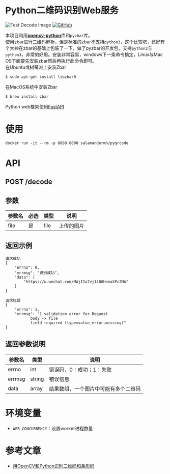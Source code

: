 # Python二维码识别Web服务
![Test Decode Image](https://github.com/salamander-mh/PyQrCode/workflows/Test%20Decode%20Image/badge.svg?event=push)
[![GitHub](https://img.shields.io/github/license/salamander-mh/calculator)](LICENSE) 


本项目利用[**opencv-python**](https://pypi.org/project/opencv-python/)库和`pyzbar`库。  
使用zbar进行二维码解析，但是标准的zbar不支持`python3`，这个比较坑，还好有个大神在zbar的基础上包装了一下，做了pyzbar的开发包，支持`python2`与`python3`，非常的好用。安装非常容易，windows下一条命令搞定，Linux与Mac OS下面要先安装zbar然后再执行此命令即可。  
在Ubuntu或树莓派上安装Zbar
```shell script
$ sudo apt-get install libzbar0
```
在MacOS系统中安装Zbar
```shell script
$ brew install zbar
```
Python web框架使用[FastAPI](https://fastapi.tiangolo.com/)


# 使用
```
docker run -it --rm -p 8888:8000 salamandermh/pyqrcode
```

# API

## POST /decode
## 参数
|参数名|必选|类型|说明|
|--- |--- |--- |--- |
|file|是|file|上传的图片|

## 返回示例
```
请求成功
{
    "errno": 0,
    "errmsg": "识别成功",
    "data": [
        "https://u.wechat.com/MAjIIa7vj14B0HonaXPcZMA"
    ]
}

请求错误
{
    "errno": 1,
    "errmsg": "1 validation error for Request
           body -> file
           field required (type=value_error.missing)"
}
```
## 返回参数说明
|参数名|类型|说明|
|--- |--- |--- |
|errno|int|错误码，0：成功；1：失败|
|errmsg|string|错误信息|
|data|array|结果数组，一个图片中可能有多个二维码|


# 环境变量
* `WEB_CONCURRENCY`：设置worker进程数量



# 参考文章
* [用OpenCV和Python识别二维码和条形码](https://zhuanlan.zhihu.com/p/40025902)
